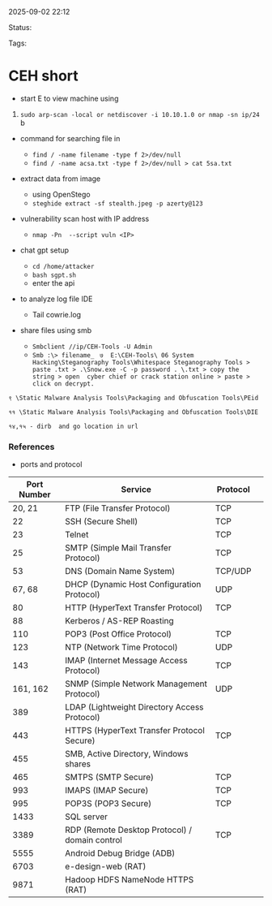 2025-09-02 22:12

Status:

Tags:

# CEH short

- start E to view machine using 
1. `` sudo arp-scan -local or netdiscover -i 10.10.1.0 or nmap -sn ip/24  ``b
- command for searching file in 
	- ``find / -name filename -type f 2>/dev/null  ``
	- ``find / -name acsa.txt -type f 2>/dev/null > cat 5sa.txt ``

- extract data from  image 
	- using OpenStego
	- ``steghide extract -sf stealth.jpeg -p azerty@123``

- vulnerability scan host with IP address
	- ``nmap -Pn  --script vuln <IP> ``

- chat gpt setup 
	- ``cd /home/attacker ``
	- `` bash sgpt.sh ``
	- enter the api

- to analyze log file IDE
	- Tail cowrie.log
- share files using smb 
	- ``Smbclient //ip/CEH-Tools -U Admin``
	- ``Smb :\> filename_ ``
``७  E:\CEH-Tools\ 06 System Hacking\Steganography Tools\Whitespace Steganography Tools > paste .txt > .\Snow.exe -C -p password . \.txt > copy the string > open  cyber chief or crack station online > paste > click on decrypt. ``

``९ \Static Malware Analysis Tools\Packaging and Obfuscation Tools\PEid`` 

``११ \Static Malware Analysis Tools\Packaging and Obfuscation Tools\DIE``

``१४,१५ - dirb  and go location in url ``
### References
- ports and protocol

| **Port Number** | **Service**                                    | **Protocol** |     |
| --------------- | ---------------------------------------------- | ------------ | --- |
| 20, 21          | FTP (File Transfer Protocol)                   | TCP          |     |
| 22              | SSH (Secure Shell)                             | TCP          |     |
| 23              | Telnet                                         | TCP          |     |
| 25              | SMTP (Simple Mail Transfer Protocol)           | TCP          |     |
| 53              | DNS (Domain Name System)                       | TCP/UDP      |     |
| 67, 68          | DHCP (Dynamic Host Configuration Protocol)     | UDP          |     |
| 80              | HTTP (HyperText Transfer Protocol)             | TCP          |     |
| 88              | Kerberos / AS-REP Roasting                     |              |     |
| 110             | POP3 (Post Office Protocol)                    | TCP          |     |
| 123             | NTP (Network Time Protocol)                    | UDP          |     |
| 143             | IMAP (Internet Message Access Protocol)        | TCP          |     |
| 161, 162        | SNMP (Simple Network Management Protocol)      | UDP          |     |
| 389             | LDAP (Lightweight Directory Access Protocol)   |              |     |
| 443             | HTTPS (HyperText Transfer Protocol Secure)     | TCP          |     |
| 455             | SMB, Active Directory, Windows shares          |              |     |
| 465             | SMTPS (SMTP Secure)                            | TCP          |     |
| 993             | IMAPS (IMAP Secure)                            | TCP          |     |
| 995             | POP3S (POP3 Secure)                            | TCP          |     |
| 1433            | SQL server                                     |              |     |
| 3389            | RDP (Remote Desktop Protocol) / domain control | TCP          |     |
| 5555            | Android Debug Bridge (ADB)                     |              |     |
| 6703            | e-design-web (RAT)                             |              |     |
| 9871            | Hadoop HDFS NameNode HTTPS (RAT)               |              |     |
